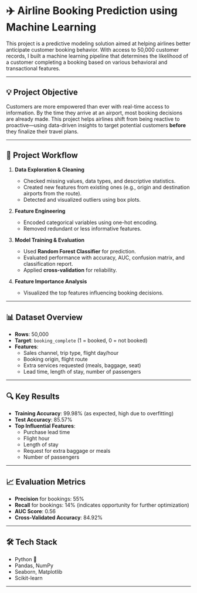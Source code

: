# ✈️ Airline Booking Prediction using Machine Learning

This project is a predictive modeling solution aimed at helping airlines better anticipate customer booking behavior. With access to 50,000 customer records, I built a machine learning pipeline that determines the likelihood of a customer completing a booking based on various behavioral and transactional features.

---

## 💡 Project Objective

Customers are more empowered than ever with real-time access to information. By the time they arrive at an airport, most booking decisions are already made. This project helps airlines shift from being reactive to proactive—using data-driven insights to target potential customers **before** they finalize their travel plans.

---

## 🚀 Project Workflow

1. **Data Exploration & Cleaning**  
   - Checked missing values, data types, and descriptive statistics.
   - Created new features from existing ones (e.g., origin and destination airports from the route).
   - Detected and visualized outliers using box plots.

2. **Feature Engineering**  
   - Encoded categorical variables using one-hot encoding.
   - Removed redundant or less informative features.

3. **Model Training & Evaluation**  
   - Used **Random Forest Classifier** for prediction.
   - Evaluated performance with accuracy, AUC, confusion matrix, and classification report.
   - Applied **cross-validation** for reliability.

4. **Feature Importance Analysis**  
   - Visualized the top features influencing booking decisions.

---

## 📊 Dataset Overview

- **Rows**: 50,000
- **Target**: `booking_complete` (1 = booked, 0 = not booked)
- **Features**:  
  - Sales channel, trip type, flight day/hour  
  - Booking origin, flight route  
  - Extra services requested (meals, baggage, seat)  
  - Lead time, length of stay, number of passengers

---

## 🔍 Key Results

- **Training Accuracy**: 99.98% (as expected, high due to overfitting)
- **Test Accuracy**: 85.57%
- **Top Influential Features**:
  - Purchase lead time
  - Flight hour
  - Length of stay
  - Request for extra baggage or meals
  - Number of passengers

---

## 📈 Evaluation Metrics

- **Precision** for bookings: 55%
- **Recall** for bookings: 14% (indicates opportunity for further optimization)
- **AUC Score**: 0.56
- **Cross-Validated Accuracy**: 84.92%

---

## 🛠️ Tech Stack

- Python 🐍
- Pandas, NumPy
- Seaborn, Matplotlib
- Scikit-learn

---

